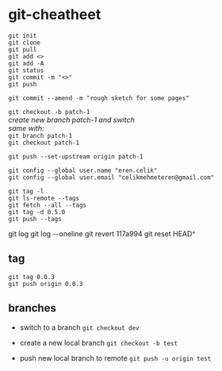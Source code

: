 # git-cheatheet

`git init`  
`git clone`  
`git pull`  
`git add <>`  
`git add -A`  
`git status`  
`git commit -m "<>"`  
`git push`  
  
`git commit --amend -m "rough sketch for some pages"`  

`git checkout -b patch-1`  
_create new branch patch-1 and switch_  
_same with:_  
`git branch patch-1`  
`git checkout patch-1`  

`git push --set-upstream origin patch-1`  

`git config --global user.name "eren.celik"`  
`git config --global user.email "celikmehmeteren@gmail.com"`  
  
  
`git tag -l`  
`git ls-remote --tags`  
`git fetch --all --tags`   
`git tag -d 0.5.0`  
`git push --tags`  

git log
git log --oneline
git revert 117a994
git reset HEAD^

## tag  
`git tag 0.0.3`  
`git push origin 0.0.3`

## branches
- switch to a branch
`git checkout dev`

- create a new local branch
`git checkout -b test`

- push new local branch to remote
`git push -u origin test`
